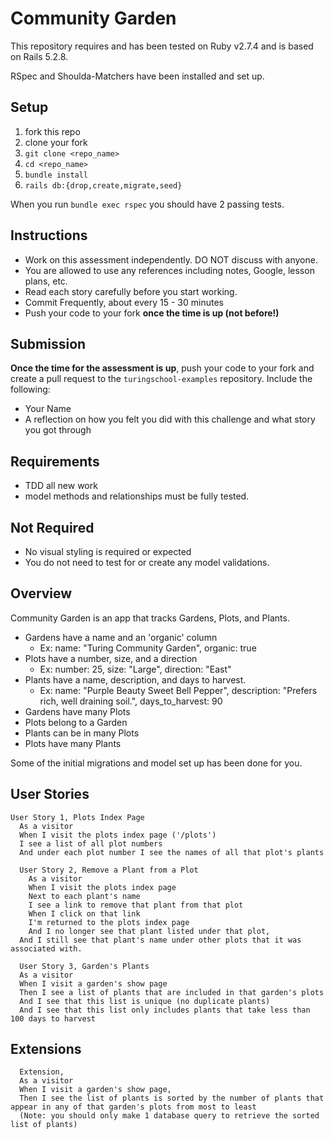 # Community Garden

  This repository requires and has been tested on Ruby v2.7.4 and is based on Rails 5.2.8.

  RSpec and Shoulda-Matchers have been installed and set up.

## Setup

  1. fork this repo
  2. clone your fork
  3. `git clone <repo_name>`
  4. `cd <repo_name>`
  5. `bundle install`
  6. `rails db:{drop,create,migrate,seed}`

  When you run `bundle exec rspec` you should have 2 passing tests.

## Instructions

  * Work on this assessment independently. DO NOT discuss with anyone.
  * You are allowed to use any references including notes, Google, lesson plans, etc.
  * Read each story carefully before you start working.
  * Commit Frequently, about every 15 - 30 minutes
  * Push your code to your fork **once the time is up (not before!)**

## Submission

  **Once the time for the assessment is up**, push your code to your fork and create a pull request to the `turingschool-examples` repository. Include the following:

  * Your Name
  * A reflection on how you felt you did with this challenge and what story you got through

## Requirements

  * TDD all new work
  * model methods and relationships must be fully tested.

## Not Required

  * No visual styling is required or expected
  * You do not need to test for or create any model validations.

## Overview

Community Garden is an app that tracks Gardens, Plots, and Plants.

  * Gardens have a name and an 'organic' column
    * Ex: name: "Turing Community Garden", organic: true
  * Plots have a number, size, and a direction
    * Ex: number: 25, size: "Large", direction: "East"
  * Plants have a name, description, and days to harvest.
    * Ex: name: "Purple Beauty Sweet Bell Pepper", description: "Prefers rich, well draining soil.", days_to_harvest: 90
  * Gardens have many Plots
  * Plots belong to a Garden
  * Plants can be in many Plots
  * Plots have many Plants

  Some of the initial migrations and model set up has been done for you.

## User Stories

```
User Story 1, Plots Index Page
  As a visitor
  When I visit the plots index page ('/plots')
  I see a list of all plot numbers
  And under each plot number I see the names of all that plot's plants
```

```
  User Story 2, Remove a Plant from a Plot
    As a visitor
    When I visit the plots index page
    Next to each plant's name
    I see a link to remove that plant from that plot
    When I click on that link
    I'm returned to the plots index page
    And I no longer see that plant listed under that plot,
  And I still see that plant's name under other plots that it was associated with.
```

```
  User Story 3, Garden's Plants
  As a visitor
  When I visit a garden's show page
  Then I see a list of plants that are included in that garden's plots
  And I see that this list is unique (no duplicate plants)
  And I see that this list only includes plants that take less than 100 days to harvest
```

## Extensions

```
  Extension,
  As a visitor
  When I visit a garden's show page,
  Then I see the list of plants is sorted by the number of plants that appear in any of that garden's plots from most to least
  (Note: you should only make 1 database query to retrieve the sorted list of plants)
```

